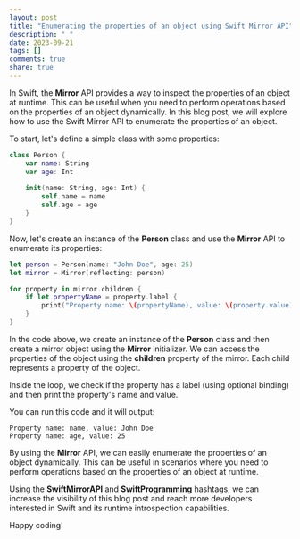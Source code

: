 ```yaml
---
layout: post
title: "Enumerating the properties of an object using Swift Mirror API"
description: " "
date: 2023-09-21
tags: []
comments: true
share: true
---
```


In Swift, the **Mirror** API provides a way to inspect the properties of an object at runtime. This can be useful when you need to perform operations based on the properties of an object dynamically. In this blog post, we will explore how to use the Swift Mirror API to enumerate the properties of an object.

To start, let's define a simple class with some properties:

```swift
class Person {
    var name: String
    var age: Int
    
    init(name: String, age: Int) {
        self.name = name
        self.age = age
    }
}
```

Now, let's create an instance of the **Person** class and use the **Mirror** API to enumerate its properties:

```swift
let person = Person(name: "John Doe", age: 25)
let mirror = Mirror(reflecting: person)

for property in mirror.children {
    if let propertyName = property.label {
        print("Property name: \(propertyName), value: \(property.value)")
    }
}
```

In the code above, we create an instance of the **Person** class and then create a mirror object using the **Mirror** initializer. We can access the properties of the object using the **children** property of the mirror. Each child represents a property of the object.

Inside the loop, we check if the property has a label (using optional binding) and then print the property's name and value. 

You can run this code and it will output:

```
Property name: name, value: John Doe
Property name: age, value: 25
```

By using the **Mirror** API, we can easily enumerate the properties of an object dynamically. This can be useful in scenarios where you need to perform operations based on the properties of an object at runtime.

Using the **SwiftMirrorAPI** and **SwiftProgramming** hashtags, we can increase the visibility of this blog post and reach more developers interested in Swift and its runtime introspection capabilities.

Happy coding!